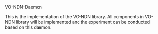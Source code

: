 VO-NDN-Daemon

This is the implementation of the VO-NDN library. All components in VO-NDN library will be implemented and the experiment can be conducted based on this daemon.
